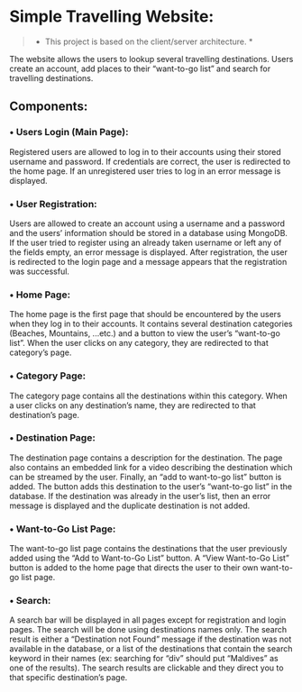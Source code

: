 # Simple Travelling Website:
> * This project is based on the client/server architecture. *

The website allows the users to lookup several travelling destinations. Users create an account, add places to their “want-to-go list” and search for travelling destinations.

## Components:
### • Users Login (Main Page):
Registered users are allowed to log in to their accounts using their stored username and password. If credentials are correct, the user is redirected to the home page. If an unregistered user tries to log in an error message is displayed.

### • User Registration:
Users are allowed to create an account using a username and a password and the users’ information should be stored in a database using MongoDB. If the user tried to register using an already taken username or left any of the fields empty, an error message is displayed. After registration, the user is redirected to the login page and a message appears that the registration was successful.

### • Home Page:
The home page is the first page that should be encountered by the users when they log in to their accounts. It contains several destination categories (Beaches, Mountains, ...etc.) and a button to view the user’s “want-to-go list”. When the user clicks on any category, they are redirected to that category’s page.

### • Category Page:
The category page contains all the destinations within this category. When a user clicks on any destination’s name, they are redirected to that destination’s page.

### • Destination Page:
The destination page contains a description for the destination. The page also contains an embedded link for a video describing the destination which can be streamed by the user. Finally, an “add to want-to-go list” button is added. The button adds this destination to the user’s “want-to-go list” in the database. If the destination was already in the user’s list, then an error message is displayed and the duplicate destination is not added.

### • Want-to-Go List Page:
The want-to-go list page contains the destinations that the user previously added using the “Add to Want-to-Go List” button. A “View Want-to-Go List” button is added to the home page that directs the user to their own want-to-go list page.

### • Search:
A search bar will be displayed in all pages except for registration and login pages. The search will be done using destinations names only. The search result is either a “Destination not Found” message if the destination was not available in the database, or a list of the destinations that contain the search keyword in their names (ex: searching for “div” should put “Maldives” as one of the results). The search results  are clickable and they direct you to that specific destination’s page.
